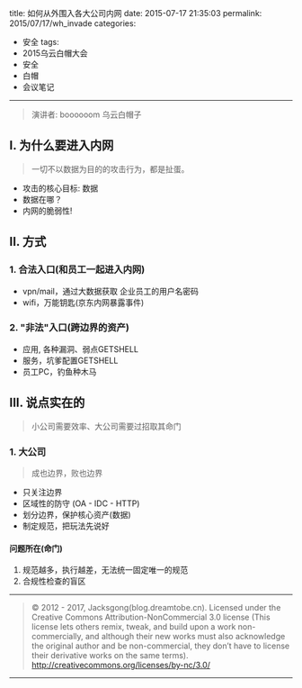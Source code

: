 title: 如何从外围入各大公司内网
date: 2015-07-17 21:35:03
permalink: 2015/07/17/wh_invade
categories:
- 安全
tags:
- 2015乌云白帽大会
- 安全
- 白帽
- 会议笔记

---

> 演讲者: boooooom
> 乌云白帽子

## I. 为什么要进入内网

> 一切不以数据为目的的攻击行为，都是扯蛋。

- 攻击的核心目标: 数据
- 数据在哪？
- 内网的脆弱性!

<!--more-->
## II. 方式

### 1. 合法入口(和员工一起进入内网)

- vpn/mail，通过大数据获取 企业员工的用户名密码
- wifi，万能钥匙(京东内网暴露事件)

### 2. "非法"入口(跨边界的资产)

- 应用, 各种漏洞、弱点GETSHELL
- 服务，坑爹配置GETSHELL
- 员工PC，钓鱼种木马

## III. 说点实在的

> 小公司需要效率、大公司需要过招取其命门

### 1. 大公司

> 成也边界，败也边界

- 只关注边界
- 区域性的防守 (OA - IDC - HTTP)
- 划分边界，保护核心资产(数据)
- 制定规范，把玩法先说好

#### 问题所在(命门)

1. 规范越多，执行越差，无法统一固定唯一的规范
2. 合规性检查的盲区

---

> © 2012 - 2017, Jacksgong(blog.dreamtobe.cn). Licensed under the Creative Commons Attribution-NonCommercial 3.0 license (This license lets others remix, tweak, and build upon a work non-commercially, and although their new works must also acknowledge the original author and be non-commercial, they don’t have to license their derivative works on the same terms). http://creativecommons.org/licenses/by-nc/3.0/

---
